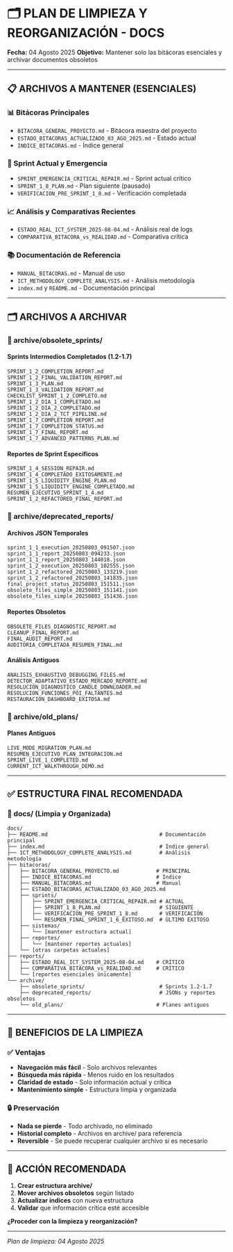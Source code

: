 # 🗂️ PLAN DE LIMPIEZA Y REORGANIZACIÓN - DOCS

**Fecha:** 04 Agosto 2025
**Objetivo:** Mantener solo las bitácoras esenciales y archivar documentos obsoletos

---

## 📋 **ARCHIVOS A MANTENER (ESENCIALES)**

### **📊 Bitácoras Principales**
- `BITACORA_GENERAL_PROYECTO.md` - Bitácora maestra del proyecto
- `ESTADO_BITACORAS_ACTUALIZADO_03_AGO_2025.md` - Estado actual
- `INDICE_BITACORAS.md` - Índice general

### **🚨 Sprint Actual y Emergencia**
- `SPRINT_EMERGENCIA_CRITICAL_REPAIR.md` - Sprint actual crítico
- `SPRINT_1_8_PLAN.md` - Plan siguiente (pausado)
- `VERIFICACION_PRE_SPRINT_1_8.md` - Verificación completada

### **📈 Análisis y Comparativas Recientes**
- `ESTADO_REAL_ICT_SYSTEM_2025-08-04.md` - Análisis real de logs
- `COMPARATIVA_BITACORA_vs_REALIDAD.md` - Comparativa crítica

### **📚 Documentación de Referencia**
- `MANUAL_BITACORAS.md` - Manual de uso
- `ICT_METHODOLOGY_COMPLETE_ANALYSIS.md` - Análisis metodología
- `index.md` y `README.md` - Documentación principal

---

## 🗂️ **ARCHIVOS A ARCHIVAR**

### **📁 archive/obsolete_sprints/**

#### **Sprints Intermedios Completados (1.2-1.7)**
```
SPRINT_1_2_COMPLETION_REPORT.md
SPRINT_1_2_FINAL_VALIDATION_REPORT.md
SPRINT_1_3_PLAN.md
SPRINT_1_3_VALIDATION_REPORT.md
CHECKLIST_SPRINT_1_2_COMPLETO.md
SPRINT_1_2_DIA_1_COMPLETADO.md
SPRINT_1_2_DIA_2_COMPLETADO.md
SPRINT_1_2_DIA_2_TCT_PIPELINE.md
SPRINT_1_7_COMPLETION_REPORT.md
SPRINT_1_7_COMPLETION_STATUS.md
SPRINT_1_7_FINAL_REPORT.md
SPRINT_1_7_ADVANCED_PATTERNS_PLAN.md
```

#### **Reportes de Sprint Específicos**
```
SPRINT_1_4_SESSION_REPAIR.md
SPRINT_1_4_COMPLETADO_EXITOSAMENTE.md
SPRINT_1_5_LIQUIDITY_ENGINE_PLAN.md
SPRINT_1_5_LIQUIDITY_ENGINE_COMPLETADO.md
RESUMEN_EJECUTIVO_SPRINT_1_4.md
SPRINT_1_2_REFACTORED_FINAL_REPORT.md
```

### **📁 archive/deprecated_reports/**

#### **Archivos JSON Temporales**
```
sprint_1_1_execution_20250803_091507.json
sprint_1_1_report_20250803_094233.json
sprint_1_1_report_20250803_144018.json
sprint_1_2_execution_20250803_102555.json
sprint_1_2_refactored_20250803_133219.json
sprint_1_2_refactored_20250803_141835.json
final_project_status_20250803_151511.json
obsolete_files_simple_20250803_151141.json
obsolete_files_simple_20250803_151436.json
```

#### **Reportes Obsoletos**
```
OBSOLETE_FILES_DIAGNOSTIC_REPORT.md
CLEANUP_FINAL_REPORT.md
FINAL_AUDIT_REPORT.md
AUDITORIA_COMPLETADA_RESUMEN_FINAL.md
```

#### **Análisis Antiguos**
```
ANALISIS_EXHAUSTIVO_DEBUGGING_FILES.md
DETECTOR_ADAPTATIVO_ESTADO_MERCADO_REPORTE.md
RESOLUCION_DIAGNOSTICO_CANDLE_DOWNLOADER.md
RESOLUCION_FUNCIONES_POI_FALTANTES.md
RESTAURACION_DASHBOARD_EXITOSA.md
```

### **📁 archive/old_plans/**

#### **Planes Antiguos**
```
LIVE_MODE_MIGRATION_PLAN.md
RESUMEN_EJECUTIVO_PLAN_INTEGRACION.md
SPRINT_LIVE_1_COMPLETED.md
CURRENT_ICT_WALKTHROUGH_DEMO.md
```

---

## ✅ **ESTRUCTURA FINAL RECOMENDADA**

### **📁 docs/ (Limpia y Organizada)**
```
docs/
├── README.md                                    # Documentación principal
├── index.md                                     # Índice general
├── ICT_METHODOLOGY_COMPLETE_ANALYSIS.md         # Análisis metodología
├── bitacoras/
│   ├── BITACORA_GENERAL_PROYECTO.md            # PRINCIPAL
│   ├── INDICE_BITACORAS.md                     # Índice
│   ├── MANUAL_BITACORAS.md                     # Manual
│   ├── ESTADO_BITACORAS_ACTUALIZADO_03_AGO_2025.md
│   ├── sprints/
│   │   ├── SPRINT_EMERGENCIA_CRITICAL_REPAIR.md # ACTUAL
│   │   ├── SPRINT_1_8_PLAN.md                   # SIGUIENTE
│   │   ├── VERIFICACION_PRE_SPRINT_1_8.md       # VERIFICACIÓN
│   │   └── RESUMEN_FINAL_SPRINT_1_6_EXITOSO.md  # ÚLTIMO EXITOSO
│   ├── sistemas/
│   │   └── [mantener estructura actual]
│   ├── reportes/
│   │   └── [mantener reportes actuales]
│   └── [otras carpetas actuales]
├── reports/
│   ├── ESTADO_REAL_ICT_SYSTEM_2025-08-04.md    # CRÍTICO
│   ├── COMPARATIVA_BITACORA_vs_REALIDAD.md     # CRÍTICO
│   └── [reportes esenciales únicamente]
└── archive/
    ├── obsolete_sprints/                        # Sprints 1.2-1.7
    ├── deprecated_reports/                      # JSONs y reportes obsoletos
    └── old_plans/                              # Planes antiguos
```

---

## 🎯 **BENEFICIOS DE LA LIMPIEZA**

### **✅ Ventajas**
- **Navegación más fácil** - Solo archivos relevantes
- **Búsqueda más rápida** - Menos ruido en los resultados
- **Claridad de estado** - Solo información actual y crítica
- **Mantenimiento simple** - Estructura limpia y organizada

### **🔒 Preservación**
- **Nada se pierde** - Todo archivado, no eliminado
- **Historial completo** - Archivos en archive/ para referencia
- **Reversible** - Se puede recuperar cualquier archivo si es necesario

---

## 🚀 **ACCIÓN RECOMENDADA**

1. **Crear estructura archive/**
2. **Mover archivos obsoletos** según listado
3. **Actualizar índices** con nueva estructura
4. **Validar** que información crítica esté accesible

**¿Proceder con la limpieza y reorganización?**

---

*Plan de limpieza: 04 Agosto 2025*
